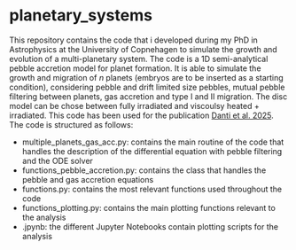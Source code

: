# planetary_systems
This repository contains the code that i developed during my PhD in Astrophysics at the University of Copnehagen to simulate the growth and evolution of a multi-planetary system.
The code is a 1D semi-analytical pebble accretion model for planet formation. It is able to simulate the growth and migration of $n$ planets (embryos are to be inserted as a starting condition), considering pebble and drift limited size pebbles, mutual pebble filtering between planets, gas accretion and type I and II migration. The disc model can be chose between fully irradiated and viscoulsy heated + irradiated.
This code has been used for the publication [Danti et al. 2025](https://www.aanda.org/articles/aa/full_html/2025/08/aa55095-25/aa55095-25.html).
The code is structured as follows:

- multiple_planets_gas_acc.py: contains the main routine of the code that handles the description of the differential equation with pebble filtering and the ODE solver
- functions_pebble_accretion.py: contains the class that handles the pebble and gas accretion equations 
- functions.py: contains the most relevant functions used throughout the code
- functions_plotting.py: contains the main plotting functions relevant to the analysis
- .jpynb: the different Jupyter Notebooks contain plotting scripts for the analysis


